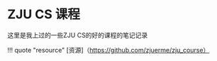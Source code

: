 # ZJU CS 课程
这里是我上过的一些ZJU CS的好的课程的笔记记录

<!-- prettier-ignore-start -->
!!! quote "resource"
    [资源]（https://github.com/zjuerme/zju_course）
<!-- prettier-ignore-end -->